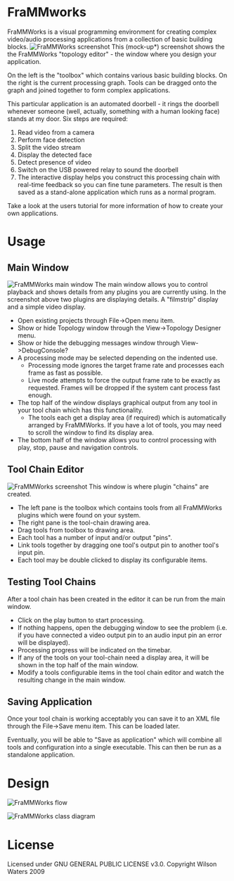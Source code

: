 # FraMMworks
FraMMWorks is a visual programming environment for creating complex video/audio processing applications from a collection of basic building blocks.
![FraMMWorks screenshot](docs/topologyScreenshot.PNG?raw=true "FraMMworks screenshot")
This (mock-up*) screenshot shows the the FraMMWorks "topology editor" - the window where you design your application.

On the left is the "toolbox" which contains various basic building blocks. On the right is the current processing graph. Tools can be dragged onto the graph and joined together to form complex applications.

This particular application is an automated doorbell - it rings the doorbell whenever someone (well, actually, something with a human looking face) stands at my door. Six steps are required:

1. Read video from a camera
2. Perform face detection
3. Split the video stream
4. Display the detected face
5. Detect presence of video
6. Switch on the USB powered relay to sound the doorbell
7. The interactive display helps you construct this processing chain with real-time feedback so you can fine tune parameters. The result is then saved as a stand-alone application which runs as a normal program.

Take a look at the users tutorial for more information of how to create your own applications.

# Usage
## Main Window
![FraMMWorks main window](docs/mainWindow.png?raw=true "FraMMworks main window")
The main window allows you to control playback and shows details from any plugins you are currently using. In the screenshot above two plugins are displaying details. A "filmstrip" display and a simple video display.

* Open existing projects through File->Open menu item.
* Show or hide Topology window through the View->Topology Designer menu.
* Show or hide the debugging messages window through View->DebugConsole?
* A processing mode may be selected depending on the indented use.
  * Processing mode ignores the target frame rate and processes each frame as fast as possible.
  * Live mode attempts to force the output frame rate to be exactly as requested. Frames will be dropped if the system cant process fast enough.
* The top half of the window displays graphical output from any tool in your tool chain which has this functionality.
  * The tools each get a display area (if required) which is automatically arranged by FraMMWorks. If you have a lot of tools, you may need to scroll the window to find its display area.
* The bottom half of the window allows you to control processing with play, stop, pause and navigation controls.

## Tool Chain Editor
![FraMMWorks screenshot](docs/topologyScreenshot.PNG?raw=true "FraMMworks screenshot")
This window is where plugin "chains" are created.

* The left pane is the toolbox which contains tools from all FraMMWorks plugins which were found on your system.
* The right pane is the tool-chain drawing area.
* Drag tools from toolbox to drawing area.
* Each tool has a number of input and/or output "pins".
* Link tools together by dragging one tool's output pin to another tool's input pin.
* Each tool may be double clicked to display its configurable items.

## Testing Tool Chains
After a tool chain has been created in the editor it can be run from the main window.

* Click on the play button to start processing.
* If nothing happens, open the debugging window to see the problem (i.e. if you have connected a video output pin to an audio input pin an error will be displayed).
* Processing progress will be indicated on the timebar.
* If any of the tools on your tool-chain need a display area, it will be shown in the top half of the main window.
* Modify a tools configurable items in the tool chain editor and watch the resulting change in the main window.

## Saving Application
Once your tool chain is working acceptably you can save it to an XML file through the File->Save menu item. This can be loaded later.

Eventually, you will be able to "Save as application" which will combine all tools and configuration into a single executable. This can then be run as a standalone application.

# Design
![FraMMWorks flow](docs/FraMMworks-flow.png?raw=true "FraMMworks flow")

![FraMMWorks class diagram](docs/FraMMworks-class.png?raw=true "FraMMworks class")

# License
Licensed under GNU GENERAL PUBLIC LICENSE v3.0.
Copyright Wilson Waters 2009
